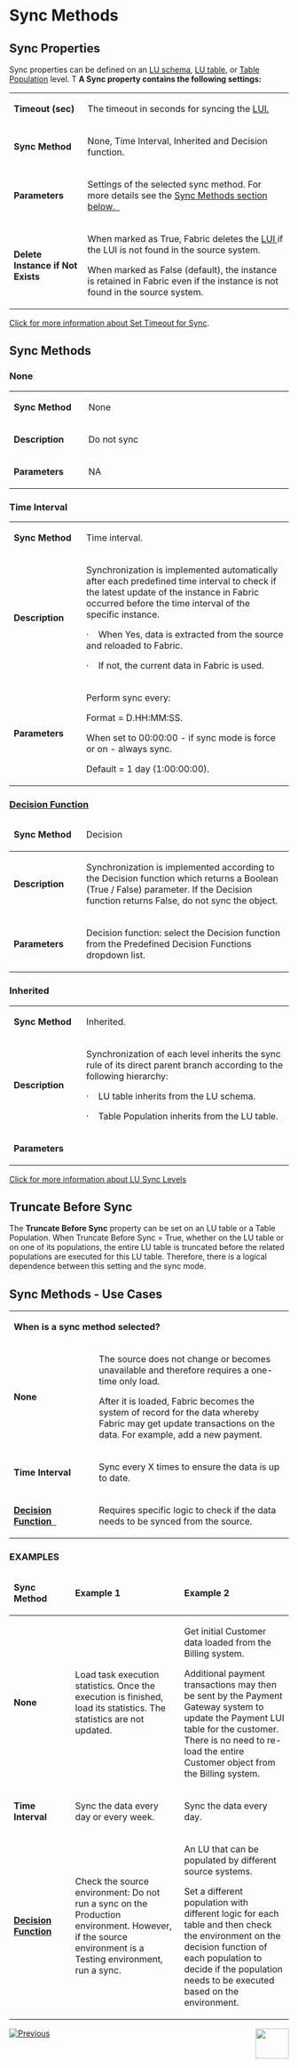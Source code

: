 # Sync Methods

## Sync Properties
 Sync properties can be defined on an [LU schema](/articles/03_logical_units/03_LU_schema_window.md), [LU table](/articles/06_LU_tables/01_LU_tables_overview.md), or [Table Population](/articles/07_table_population/01_table_population_overview.md) level.
T
**A Sync property contains the following settings:**
<table>
<tbody>
<tr>
<td width="150pxl">
<p><strong>Timeout (sec)<strong></p>
</td>
<td width="700pxl">
<p>The timeout in seconds for syncing the <a href="https://github.com/k2view-academy/K2View-Academy/blob/master/articles/01_fabric_overview/02_fabric_glossary.md#lui"> LUI. </a></p>
</td>
</tr>
<tr>
<td width="104">
<p><strong>Sync Method<strong></p>
</td>
<td width="500">
<p>None, Time Interval, Inherited and Decision function.</p>
</td>
</tr>
<tr>
<td width="104">
<p><strong>Parameters<strong></p>
</td>
<td width="500">
<p>Settings of the selected sync method. For more details see the <a href="https://github.com/k2view-academy/K2View-Academy/blob/master/articles/14_sync_LU_instance/04_sync_methods.md#sync-methods-1">Sync Methods section below. &nbsp;</a></p>
</td>
</tr>
<tr>
<td width="104">
<p><strong>Delete Instance if Not Exists<strong></p>
</td>
<td width="500">
<p>When marked as True, Fabric deletes the <a href="/articles/01_fabric_overview/02_fabric_glossary.md#lui"> LUI </a> if the LUI is not found in the source system.</p>
<p>When marked as False (default), the instance is retained in Fabric even if the instance is not found in the source system.</p>
</td>
</tr>
</tbody>
</table>

[Click for more information about Set Timeout for Sync](/articles/14_sync_LU_instance/08_sync_timeout.md). 

## Sync Methods 
### None 
<table>
<tbody>
<tr>
<td width="150pxl">
<p><strong>Sync Method<strong></p>
</td>
<td width="700pxl">
<p>None</p>
</td>
</tr>
<tr>
<td width="104">
<p><strong>Description<strong></p>
</td>
<td width="500">
<p>Do not sync</p>
</td>
</tr>
<tr>
<td width="104">
<p><strong>Parameters<strong></p>
</td>
<td width="500">
<p>NA</p>
</td>
</tr>
</tbody>
</table>

### Time Interval 
<table>
<tbody>
<tr>
<td width="150pxl">
<p><strong>Sync Method</strong></p>
</td>
<td width="700pxl">
<p>Time interval.</p>
</td>
</tr>
<tr>
<td width="104">
<p><strong>Description</strong></p>
</td>
<td width="500">
<p>Synchronization is implemented automatically after each predefined time interval to check if the latest update of the instance in Fabric occurred before the time interval of the specific instance.</p>
<p>&middot;&nbsp;&nbsp;&nbsp; When Yes, data is extracted from the source and reloaded to Fabric.</p>
<p>&middot;&nbsp;&nbsp;&nbsp; If not, the current data in Fabric is used.</p>
</td>
</tr>
<tr>
<td width="104">
<p><strong>Parameters</strong></p>
</td>
<td width="500">
<p>Perform sync every:&nbsp;</p>
<p>Format = D.HH:MM:SS.</p>
<p> When set to 00:00:00 - if sync mode is force or on - always sync. <p>
<p>Default = 1 day (1:00:00:00).</p>
</td>
</tr>
</tbody>
</table>

### [Decision Function](/articles/14_sync_LU_instance/05_sync_decision_functions.md)
<table>
<thead>
<tr>
<td width="150pxl">
<p><strong>Sync Method</strong></p>
</td>
<td width="700pxl">
<p>Decision</p>
</td>
</tr>
</thead>
<tbody>
<tr>
<td width="104">
<p><strong>Description</strong></p>
</td>
<td width="500">
<p>Synchronization is implemented according to the Decision function which returns a Boolean (True / False) parameter. If the Decision function returns False, do not sync the object.</p>
</td>
</tr>
<tr>
<td width="104">
<p><strong>Parameters</strong></p>
</td>
<td width="500">
<p>Decision function: select the Decision function from the Predefined Decision Functions dropdown list.</p>
</td>
</tr>
</tbody>
</table>

### Inherited 
<table>
<tbody>
<tr>
<td width="150pxl">
<p><strong>Sync Method</strong></p>
</td>
<td width="700pxl">
<p>Inherited.</p>
</td>
</tr>
<tr>
<td width="104">
<p><strong>Description</strong></p>
</td>
<td width="500">
<p>Synchronization of each level inherits the sync rule of its direct parent branch according to the following hierarchy:</p>
<p>&middot;&nbsp;&nbsp;&nbsp; LU table inherits from the LU schema.</p>
<p>&middot;&nbsp;&nbsp;&nbsp; Table Population inherits from the LU table.</p>
</td>
</tr>
<tr>
<td width="104">
<p><strong>Parameters</strong></p>
</td>
<td width="500">
<p>&nbsp;</p>
</td>
</tr>
</tbody>
</table>

[Click for more information about LU Sync Levels](/articles/14_sync_LU_instance/07_sync_levels.md)
 
## Truncate Before Sync 
The **Truncate Before Sync** property can be set on an LU table or a Table Population. When Truncate Before Sync = True, whether on the LU table or on one of its populations, the entire LU table is truncated before the related populations are executed for this LU table. Therefore, there is a logical dependence between this setting and the sync mode.

## Sync Methods - Use Cases
<table style="width: 850pxl">
<tbody>
<tr>
<td style="width: 850pxl" colspan="2">
<p><strong>When is a sync method selected?</strong></p>
</td>
</tr>
<tr>
<td style="width: 150pxl">
<p><strong>None</strong></p>
</td>
<td style="width: 700pxl">
<p>The source does not change or becomes unavailable and therefore requires a one-time only load.</p>
<p>After it is loaded, Fabric becomes the system of record for the data whereby Fabric may get update transactions on the data. For example, add a new payment.</p>
</td>
</tr>
<tr>
<td style="width: 155px;">
<p><strong>Time Interval</strong></p>
</td>
<td style="width: 395px;">
<p>Sync every X times to ensure the data is up to date.</p>
</td>
</tr>
<tr>
<td style="width: 155px;">
<p><strong><a href="/articles/14_sync_LU_instance/05_sync_decision_functions.md">Decision Function &nbsp;</a></strong></p>
</td>
<td style="width: 395px;">
<p>Requires specific logic to check if the data needs to be synced from the source.</p>
</td>
</tr>
</tbody>
</table>

### EXAMPLES
<table width="705">
<thead>
<tr>
<td width="150pxl">
<p><strong>Sync Method</strong></p>
</td>
<td width="350pxl">
<p><strong>Example 1</strong></p>
</td>
<td width="350pxl">
<p><strong>Example 2</strong></p>
</td>
</tr>
</thead>
<tbody>
<tr>
<td width="72">
<p><strong>None</strong></p>
</td>
<td width="252">
<p>Load task execution statistics. Once the execution is finished, load its statistics. The statistics are not updated.</p>
</td>
<td width="294">
<p>Get initial Customer data loaded from the Billing system.</p>
<p>Additional payment transactions may then be sent by the Payment Gateway system to update the Payment LUI table for the customer. There is no need to re-load the entire Customer object from the Billing system.</p>
</td>
</tr>
<tr>
<td width="72">
<p><strong>Time Interval</strong></p>
</td>
<td width="252">
<p>Sync the data every day or every week.</p>
</td>
<td width="294">
<p>Sync the data every day.</p>
</td>
</tr>
<tr>
<td width="72">
<p><strong><a href="/articles/14_sync_LU_instance/05_sync_decision_functions.md#decision-functions-for-lui-sync--example-use-cases">Decision Function</strong></a></p>
</td>
<td width="252">
<p>Check the source environment: Do not run a sync on the Production environment. However, if the source environment is a Testing environment, run a sync.</p>
</td>
<td width="294">
<p>An LU that can be populated by different source systems.</p>
<p>Set a different population with different logic for each table and then check the environment on the decision function of each population to decide if the population needs to be executed based on the environment.</p>
</td>
</tr>
</tbody>
</table>

[![Previous](/articles/images/Previous.png)](/articles/14_sync_LU_instance/03_sync_ignore_source_exception.md)[<img align="right" width="60" height="54" src="/articles/images/Next.png">](/articles/14_sync_LU_instance/05_sync_decision_functions.md)
